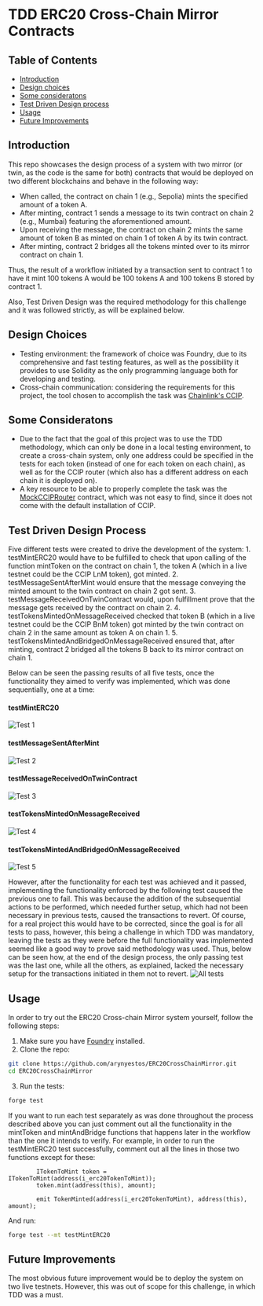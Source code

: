 # TDD ERC20 Cross-Chain Mirror Contracts

## Table of Contents
- [Introduction](#introduction)
- [Design choices](#design-choices)
- [Some consideratons](#some-considerations)
- [Test Driven Design process](#test-driven-design-process)
- [Usage](#usage)
- [Future Improvements](#future-improvements)

## Introduction

This repo showcases the design process of a system with two mirror (or twin, as the code is the same for both) contracts that would be deployed on two different blockchains and behave in the following way:
- When called, the contract on chain 1 (e.g., Sepolia) mints the specified amount of a token A.
- After minting, contract 1 sends a message to its twin contract on chain 2 (e.g., Mumbai) featuring the aforementioned amount.
- Upon receiving the message, the contract on chain 2 mints the same amount of token B as minted on chain 1 of token A by its twin contract.
- After minting, contract 2 bridges all the tokens minted over to its mirror contract on chain 1.

Thus, the result of a workflow initiated by a transaction sent to contract 1 to have it mint 100 tokens A would be 100 tokens A and 100 tokens B stored by contract 1.

Also, Test Driven Design was the required methodology for this challenge and it was followed strictly, as will be explained below.

## Design Choices

- Testing environment: the framework of choice was Foundry, due to its comprehensive and fast testing features, as well as the possibility it provides to use Solidity as the only programming language both for developing and testing.
- Cross-chain communication: considering the requirements for this project, the tool chosen to accomplish the task was [Chainlink's CCIP](https://docs.chain.link/ccip/).

## Some Consideratons

- Due to the fact that the goal of this project was to use the TDD methodology, which can only be done in a local testing environment, to create a cross-chain system, only one address could be specified in the tests for each token (instead of one for each token on each chain), as well as for the CCIP router (which also has a different address on each chain it is deployed on).
- A key resource to be able to properly complete the task was the [MockCCIPRouter](https://github.com/smartcontractkit/ccip/blob/ccip-develop/contracts%2Fsrc%2Fv0.8%2Fccip%2Ftest%2Fmocks%2FMockRouter.sol) contract, which was not easy to find, since it does not come with the default installation of CCIP.

## Test Driven Design Process

Five different tests were created to drive the development of the system:
    1. testMintERC20 would have to be fulfilled to check that upon calling of the function mintToken on the contract on chain 1, the token A (which in a live testnet could be the CCIP LnM token), got minted.
    2. testMessageSentAfterMint would ensure that the message conveying the minted amount to the twin contract on chain 2 got sent.
    3. testMessageReceivedOnTwinContract would, upon fulfillment prove that the message gets received by the contract on chain 2.
    4. testTokensMintedOnMessageReceived checked that token B (which in a live testnet could be the CCIP BnM token) got minted by the twin contract on chain 2 in the same amount as token A on chain 1.
    5. testTokensMintedAndBridgedOnMessageReceived ensured that, after minting, contract 2 bridged all the tokens B back to its mirror contract on chain 1.

Below can be seen the passing results of all five tests, once the functionality they aimed to verify was implemented, which was done sequentially, one at a time:
#### testMintERC20
![Test 1](https://github.com/arynyestos/ERC20CrossChainMirror/assets/33223441/f723aada-28fb-4f42-9d84-3777684b479b)
#### testMessageSentAfterMint
![Test 2](https://github.com/arynyestos/ERC20CrossChainMirror/assets/33223441/72f58125-f285-4eb5-b49b-9a9f93beac9c)
#### testMessageReceivedOnTwinContract
![Test 3](https://github.com/arynyestos/ERC20CrossChainMirror/assets/33223441/63813925-aea4-4bc5-80f8-8c43da839238)
#### testTokensMintedOnMessageReceived
![Test 4](https://github.com/arynyestos/ERC20CrossChainMirror/assets/33223441/60dda28f-c88f-4e4d-9d7d-0d30afd9b7d7)
#### testTokensMintedAndBridgedOnMessageReceived
![Test 5](https://github.com/arynyestos/ERC20CrossChainMirror/assets/33223441/df00097b-7462-4d66-b3d8-bd57272950b2)

However, after the functionality for each test was achieved and it passed, implementing the functionality enforced by the following test caused the previous one to fail. This was because the addition of the subsequential actions to be performed, which needed further setup, which had not been necessary in previous tests, caused the transactions to revert. Of course, for a real project this would have to be corrected, since the goal is for all tests to pass, however, this being a challenge in which TDD was mandatory, leaving the tests as they were before the full functionality was implemented seemed like a good way to prove said methodology was used. Thus, below can be seen how, at the end of the design process, the only passing test was the last one, while all the others, as explained, lacked the necessary setup for the transactions initiated in them not to revert.
![All tests](https://github.com/arynyestos/ERC20CrossChainMirror/assets/33223441/74f7a113-aaa9-4de3-b461-db7e2f64777f)

## Usage

In order to try out the ERC20 Cross-chain Mirror system yourself, follow the following steps:
1. Make sure you have [Foundry](https://book.getfoundry.sh/getting-started/installation) installed.
2. Clone the repo:
```bash
git clone https://github.com/arynyestos/ERC20CrossChainMirror.git
cd ERC20CrossChainMirror
```
3. Run the tests:
```bash
forge test
```

If you want to run each test separately as was done throughout the process described above you can just comment out all the functionality in the mintToken and mintAndBridge functions that happens later in the workflow than the one it intends to verify. For example, in order to run the testMintERC20 test successfully, comment out all the lines in those two functions except for these:
```Solidity
        ITokenToMint token = ITokenToMint(address(i_erc20TokenToMint));
        token.mint(address(this), amount);

        emit TokenMinted(address(i_erc20TokenToMint), address(this), amount);
```
And run:
```bash
forge test --mt testMintERC20
```

## Future Improvements

The most obvious future improvement would be to deploy the system on two live testnets. However, this was out of scope for this challenge, in which TDD was a must.
